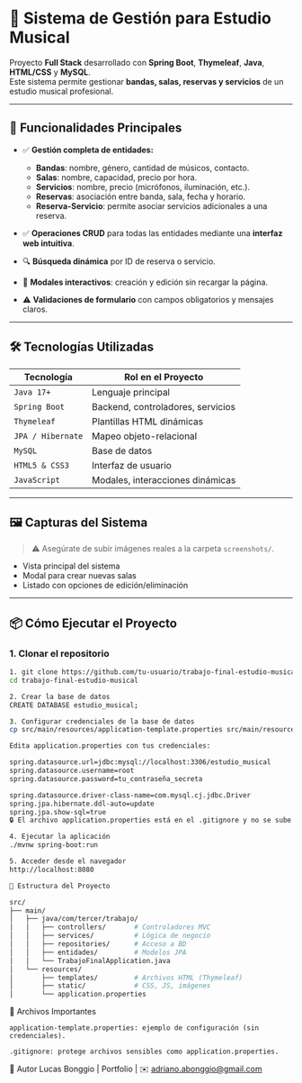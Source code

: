 # 🎸 Sistema de Gestión para Estudio Musical

Proyecto **Full Stack** desarrollado con **Spring Boot**, **Thymeleaf**, **Java**, **HTML/CSS** y **MySQL**.  
Este sistema permite gestionar **bandas, salas, reservas y servicios** de un estudio musical profesional.

---

## 🌟 Funcionalidades Principales

- ✅ **Gestión completa de entidades:**
  - **Bandas**: nombre, género, cantidad de músicos, contacto.
  - **Salas**: nombre, capacidad, precio por hora.
  - **Servicios**: nombre, precio (micrófonos, iluminación, etc.).
  - **Reservas**: asociación entre banda, sala, fecha y horario.
  - **Reserva-Servicio**: permite asociar servicios adicionales a una reserva.

- ✅ **Operaciones CRUD** para todas las entidades mediante una **interfaz web intuitiva**.
- 🔍 **Búsqueda dinámica** por ID de reserva o servicio.
- 🧩 **Modales interactivos**: creación y edición sin recargar la página.
- ⚠️ **Validaciones de formulario** con campos obligatorios y mensajes claros.

---

## 🛠️ Tecnologías Utilizadas

| Tecnología       | Rol en el Proyecto                      |
|------------------|------------------------------------------|
| `Java 17+`       | Lenguaje principal                      |
| `Spring Boot`    | Backend, controladores, servicios       |
| `Thymeleaf`      | Plantillas HTML dinámicas               |
| `JPA / Hibernate`| Mapeo objeto-relacional                 |
| `MySQL`          | Base de datos                           |
| `HTML5 & CSS3`   | Interfaz de usuario                     |
| `JavaScript`     | Modales, interacciones dinámicas        |

---

## 🖼️ Capturas del Sistema

> ⚠️ Asegúrate de subir imágenes reales a la carpeta `screenshots/`.

- Vista principal del sistema  
- Modal para crear nuevas salas  
- Listado con opciones de edición/eliminación  

---

## 📦 Cómo Ejecutar el Proyecto

### 1. Clonar el repositorio

```bash
1. git clone https://github.com/tu-usuario/trabajo-final-estudio-musical.git
cd trabajo-final-estudio-musical

2. Crear la base de datos
CREATE DATABASE estudio_musical;

3. Configurar credenciales de la base de datos
cp src/main/resources/application-template.properties src/main/resources/application.properties

Edita application.properties con tus credenciales:

spring.datasource.url=jdbc:mysql://localhost:3306/estudio_musical
spring.datasource.username=root
spring.datasource.password=tu_contraseña_secreta

spring.datasource.driver-class-name=com.mysql.cj.jdbc.Driver
spring.jpa.hibernate.ddl-auto=update
spring.jpa.show-sql=true
🔒 El archivo application.properties está en el .gitignore y no se sube al repo.

4. Ejecutar la aplicación
./mvnw spring-boot:run

5. Acceder desde el navegador
http://localhost:8080

```

```bash
📁 Estructura del Proyecto

src/
├── main/
│   ├── java/com/tercer/trabajo/
│   │   ├── controllers/       # Controladores MVC
│   │   ├── services/          # Lógica de negocio
│   │   ├── repositories/      # Acceso a BD
│   │   ├── entidades/         # Modelos JPA
│   │   └── TrabajoFinalApplication.java
│   └── resources/
│       ├── templates/         # Archivos HTML (Thymeleaf)
│       ├── static/            # CSS, JS, imágenes
│       └── application.properties
```

📂 Archivos Importantes

    application-template.properties: ejemplo de configuración (sin credenciales).

    .gitignore: protege archivos sensibles como application.properties.

🙌 Autor
Lucas Bonggio | Portfolio | ✉️ adriano.abonggio@gmail.com


